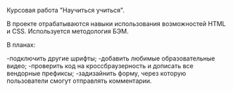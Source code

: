 Курсовая работа "Научиться учиться".

В проекте отрабатываются навыки использования возможностей HTML и CSS. Используется методология БЭМ.

В планах:

-подключить другие шрифты;
-добавить любимые образовательные видео;
-проверить код на кроссбраузерность и дописать все вендорные префиксы;
-задизайнить форму, через которую пользователи смогут отправлять комментарии.
